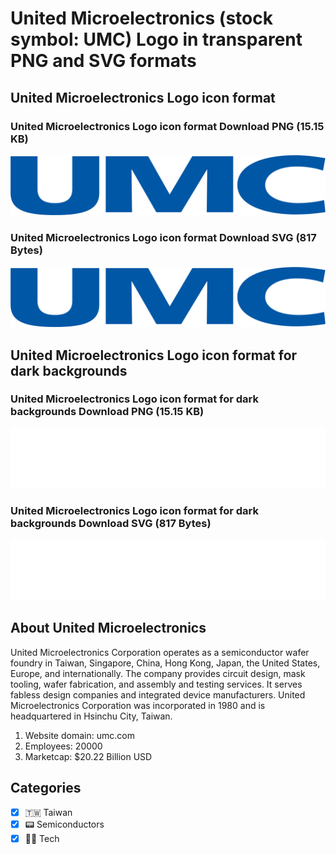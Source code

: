 # United Microelectronics (stock symbol: UMC) Logo in transparent PNG and SVG formats

## United Microelectronics Logo icon format

### United Microelectronics Logo icon format Download PNG (15.15 KB)

![United Microelectronics Logo icon format Download PNG (15.15 KB)](/img/orig/UMC-96a8df14.png)

### United Microelectronics Logo icon format Download SVG (817 Bytes)

![United Microelectronics Logo icon format Download SVG (817 Bytes)](/img/orig/UMC-e302d451.svg)

## United Microelectronics Logo icon format for dark backgrounds

### United Microelectronics Logo icon format for dark backgrounds Download PNG (15.15 KB)

![United Microelectronics Logo icon format for dark backgrounds Download PNG (15.15 KB)](/img/orig/UMC.D-72bf13d7.png)

### United Microelectronics Logo icon format for dark backgrounds Download SVG (817 Bytes)

![United Microelectronics Logo icon format for dark backgrounds Download SVG (817 Bytes)](/img/orig/UMC.D-b6d399ca.svg)

## About United Microelectronics

United Microelectronics Corporation operates as a semiconductor wafer foundry in Taiwan, Singapore, China, Hong Kong, Japan, the United States, Europe, and internationally. The company provides circuit design, mask tooling, wafer fabrication, and assembly and testing services. It serves fabless design companies and integrated device manufacturers. United Microelectronics Corporation was incorporated in 1980 and is headquartered in Hsinchu City, Taiwan.

1. Website domain: umc.com
2. Employees: 20000
3. Marketcap: $20.22 Billion USD


## Categories
- [x] 🇹🇼 Taiwan
- [x] 📟 Semiconductors
- [x] 👩‍💻 Tech
